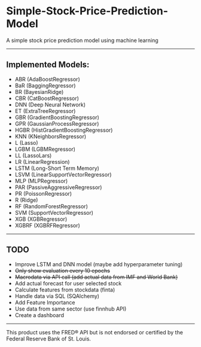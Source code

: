 # Simple-Stock-Price-Prediction-Model
A simple stock price prediction model using machine learning

* * *
## Implemented Models:
* ABR (AdaBoostRegressor)
* BaR (BaggingRegressor)
* BR (BayesianRidge)
* CBR (CatBoostRegressor)
* DNN (Deep Neural Network)
* ET (ExtraTreeRegressor)
* GBR (GradientBoostingRegressor)
* GPR (GaussianProcessRegressor)
* HGBR (HistGradientBoostingRegressor)
* KNN (KNeighborsRegressor)
* L (Lasso)
* LGBM (LGBMRegressor)
* LL (LassoLars)
* LR (LinearRegression)
* LSTM (Long-Short Term Memory)
* LSVM (LinearSupportVectorRegressor)
* MLP (MLPRegressor)
* PAR (PassiveAggressiveRegressor)
* PR (PoissonRegressor)
* R (Ridge)
* RF (RandomForestRegressor)
* SVM (SupportVectorRegressor)
* XGB (XGBRegressor)
* XGBRF (XGBRFRegressor)

* * *
## TODO
* Improve LSTM and DNN model (maybe add hyperparameter tuning)
* ~~Only show evaluation every 10 epochs~~
* ~~Macrodata via API call (add actual data from IMF and World Bank)~~
* Add actual forecast for user selected stock
* Calculate features from stockdata (finta)
* Handle data via SQL (SQAlchemy)
* Add Feature Importance
* Use data from same sector (use finnhub API)
* Create a dashboard

* * *
This product uses the FRED® API but is not endorsed or certified by the Federal Reserve Bank of St. Louis.